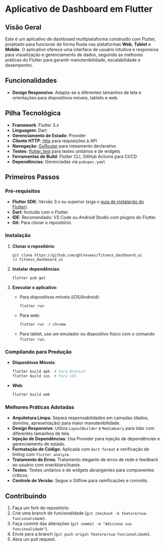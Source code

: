 # Aplicativo de Dashboard em Flutter

## Visão Geral

Este é um aplicativo de dashboard multiplataforma construído com Flutter, projetado para funcionar de forma fluida nas plataformas **Web**, **Tablet** e **Mobile**. O aplicativo oferece uma interface de usuário intuitiva e responsiva para visualização e gerenciamento de dados, seguindo as melhores práticas do Flutter para garantir manutenibilidade, escalabilidade e desempenho.

## Funcionalidades

- **Design Responsivo**: Adapta-se a diferentes tamanhos de tela e orientações para dispositivos móveis, tablets e web.

## Pilha Tecnológica

- **Framework**: Flutter 3.x
- **Linguagem**: Dart
- **Gerenciamento de Estado**: Provider
- **Cliente HTTP**: [http](https://pub.dev/packages/http) para requisições à API
- **Navegação**: [GoRouter](https://pub.dev/packages/go_router) para roteamento declarativo
- **Testes**: [flutter_test](https://api.flutter.dev/flutter/flutter_test/flutter_test-library.html) para testes unitários e de widgets
- **Ferramentas de Build**: Flutter CLI, GitHub Actions para CI/CD
- **Dependências**: Gerenciadas via `pubspec.yaml`

## Primeiros Passos

### Pré-requisitos

- **Flutter SDK**: Versão 3.x ou superior (siga o [guia de instalação do Flutter](https://flutter.dev/docs/get-started/install)).
- **Dart**: Incluído com o Flutter.
- **IDE**: Recomendado: VS Code ou Android Studio com plugins do Flutter.
- **Git**: Para clonar o repositório.

### Instalação

1. **Clonar o repositório**:

   ```bash
   git clone https://github.com/gblnovaes/fitness_dashboard_ui
   cd fitness_dashboard_ui
   ```

2. **Instalar dependências**:

   ```bash
   flutter pub get
   ```

3. **Executar o aplicativo**:
   - Para dispositivos móveis (iOS/Android):
     ```bash
     flutter run
     ```
   - Para web:
     ```bash
     flutter run -d chrome
     ```
   - Para tablet, use um emulador ou dispositivo físico com o comando `flutter run`.

### Compilando para Produção

- **Dispositivos Móveis**:
  ```bash
  flutter build apk  # Para Android
  flutter build ios  # Para iOS
  ```
- **Web**:
  ```bash
  flutter build web
  ```

### Melhores Práticas Adotadas

- **Arquitetura Limpa**: Separa responsabilidades em camadas (dados, domínio, apresentação) para maior manutenibilidade.
- **Design Responsivo**: Utiliza `LayoutBuilder` e `MediaQuery` para lidar com diferentes tamanhos de tela.
- **Injeção de Dependências**: Usa Provider para injeção de dependências e gerenciamento de estado.
- **Formatação de Código**: Aplicada com `dart format` e verificação de linting com `flutter analyze`.
- **Tratamento de Erros**: Tratamento elegante de erros de rede e feedback ao usuário com snackbars/toasts.
- **Testes**: Testes unitários e de widgets abrangentes para componentes críticos.
- **Controle de Versão**: Segue o Gitflow para ramificações e commits.

## Contribuindo

1. Faça um fork do repositório.
2. Crie uma branch de funcionalidade (`git checkout -b feature/sua-funcionalidade`).
3. Faça commit das alterações (`git commit -m "Adiciona sua funcionalidade"`).
4. Envie para a branch (`git push origin feature/sua-funcionalidade`).
5. Abra um pull request.
